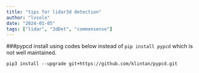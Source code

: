 ```yaml
---
title: "tips for lidar3d detection"
author: "lvsolo"
date: "2024-01-05"
tags: ["lidar", "3dDet", "commensense"]
---
```


###pypcd install 
using codes below instead of ```pip install pypcd``` which is not well maintained.
```
pip3 install --upgrade git+https://github.com/klintan/pypcd.git
```
